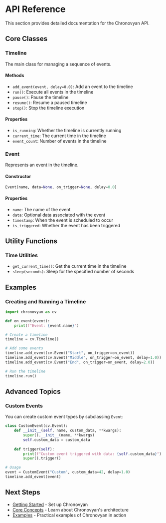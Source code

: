 # API Reference

This section provides detailed documentation for the Chronovyan API.

## Core Classes

### Timeline

The main class for managing a sequence of events.

#### Methods

- `add_event(event, delay=0.0)`: Add an event to the timeline
- `run()`: Execute all events in the timeline
- `pause()`: Pause the timeline
- `resume()`: Resume a paused timeline
- `stop()`: Stop the timeline execution

#### Properties

- `is_running`: Whether the timeline is currently running
- `current_time`: The current time in the timeline
- `event_count`: Number of events in the timeline

### Event

Represents an event in the timeline.

#### Constructor

```python
Event(name, data=None, on_trigger=None, delay=0.0)
```

#### Properties

- `name`: The name of the event
- `data`: Optional data associated with the event
- `timestamp`: When the event is scheduled to occur
- `is_triggered`: Whether the event has been triggered

## Utility Functions

### Time Utilities

- `get_current_time()`: Get the current time in the timeline
- `sleep(seconds)`: Sleep for the specified number of seconds

## Examples

### Creating and Running a Timeline

```python
import chronovyan as cv

def on_event(event):
    print(f"Event: {event.name}")

# Create a timeline
timeline = cv.Timeline()

# Add some events
timeline.add_event(cv.Event("Start", on_trigger=on_event))
timeline.add_event(cv.Event("Middle", on_trigger=on_event, delay=1.0))
timeline.add_event(cv.Event("End", on_trigger=on_event, delay=2.0))

# Run the timeline
timeline.run()
```

## Advanced Topics

### Custom Events

You can create custom event types by subclassing `Event`:

```python
class CustomEvent(cv.Event):
    def __init__(self, name, custom_data, **kwargs):
        super().__init__(name, **kwargs)
        self.custom_data = custom_data
    
    def trigger(self):
        print(f"Custom event triggered with data: {self.custom_data}")
        super().trigger()

# Usage
event = CustomEvent("Custom", custom_data=42, delay=1.0)
timeline.add_event(event)
```

## Next Steps

- [Getting Started](../getting-started/installation.md) - Set up Chronovyan
- [Core Concepts](../concepts/index.md) - Learn about Chronovyan's architecture
- [Examples](../examples/index.md) - Practical examples of Chronovyan in action
